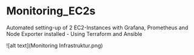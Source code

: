 # Monitoring_EC2s
Automated setting-up of 2 EC2-Instances with Grafana, Prometheus and Node Exporter installed - Using Terraform and Ansible

![alt text](Monitoring Infrastruktur.png)

